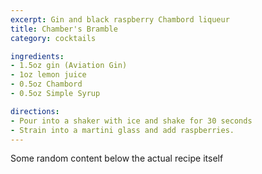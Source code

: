 ```yaml
---
excerpt: Gin and black raspberry Chambord liqueur
title: Chamber's Bramble
category: cocktails

ingredients:
- 1.5oz gin (Aviation Gin)
- 1oz lemon juice
- 0.5oz Chambord
- 0.5oz Simple Syrup

directions:
- Pour into a shaker with ice and shake for 30 seconds
- Strain into a martini glass and add raspberries.
---
```


Some random content below the actual recipe itself